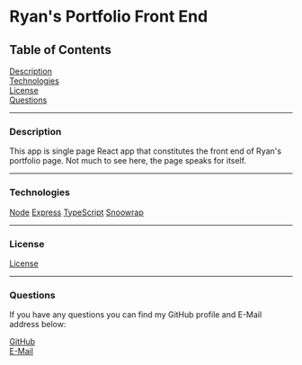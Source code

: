 # Ryan's Portfolio Front End

## Table of Contents  

[Description](#Description)   
[Technologies](#Technologies)  
[License](#License)  
[Questions](#Questions)  

---
<a name="Description"></a>
### Description

This app is single page React app that constitutes the front end of Ryan's portfolio page. Not much to see here, the page speaks for itself.

---
<a name="Technologies"></a>
### Technologies

[Node](https://nodejs.dev/) 
[Express](https://expressjs.com/) 
[TypeScript](https://www.typescriptlang.org/) 
[Snoowrap](https://not-an-aardvark.github.io/snoowrap/index.html)

---
<a name="License"></a>
### License

[License](./LICENSE)

---
<a name="Questions"></a>
### Questions

If you have any questions you can find my GitHub profile and E-Mail address below:  

[GitHub](https://github.com/rroyalty/)  
[E-Mail](rroyalty@gmail.com)